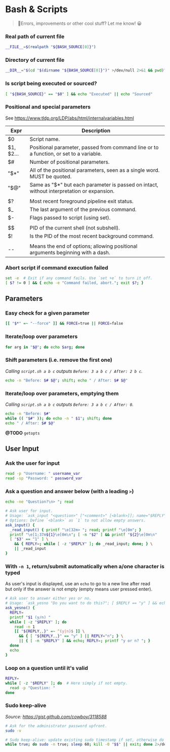 # Bash & Scripts

> 👋Errors, improvements or other cool stuff? Let me know! 😀


### Real path of current file

```bash
__FILE__=$(realpath "${BASH_SOURCE[0]}")
```


### Directory of current file

```bash
__DIR__="$(cd "$(dirname "${BASH_SOURCE[0]}")" >/dev/null 2>&1 && pwd)"
```


### Is script being executed or sourced?

```bash
[ "${BASH_SOURCE}" == "$0" ] && echo "Executed" || echo "Sourced"
```


### Positional and special parameters

See https://www.tldp.org/LDP/abs/html/internalvariables.html

| Expr    | Description                                                                               |
| ------- | ----------------------------------------------------------------------------------------- |
| $0      | Script name.                                                                              |
| $1, $2… | Positional parameter, passed from command line or to a function, or set to a variable.    |
| $#      | Number of positional parameters.                                                          |
| "$*"    | All of the positional parameters, seen as a single word. MUST be quoted.                  |
| "$@"    | Same as "$*" but each parameter is passed on intact, without interpretation or expansion. |
|         |                                                                                           |
| $?      | Most recent foreground pipeline exit status.                                              |
| $_      | The last argument of the previous command.                                                |
| $-      | Flags passed to script (using set).                                                       |
|         |                                                                                           |
| $$      | PID of the current shell (not subshell).                                                  |
| $!      | Is the PID of the most recent background command.                                         |
|         |                                                                                           |
| --      | Means the end of options; allowing positional arguments beginning with a dash.            |


### Abort script if command execution failed

```bash
set -e  # Exit if any command fails. Use `set +e` to turn it off.
[ $? != 0 ] && { echo -e "Command failed, abort."; exit $?; }
```


## Parameters

### Easy check for a given parameter

```bash
[[ "$*" =~ "--force" ]] && FORCE=true || FORCE=false
```


### Iterate/loop over parameters

```bash
for arg in "$@"; do echo $arg; done
```


### Shift parameters (i.e. remove the first one)

_Calling `script.sh a b c` outputs `Before: 3 a b c / After: 2 b c`._

```bash
echo -n "Before: $# $@"; shift; echo " / After: $# $@"
```  


### Iterate/loop over parameters, emptying them

_Calling `script.sh a b c` outputs `Before: 3 a b c / After: 0`._

```bash
echo -n "Before: $#"
while (( "$#" )); do echo -n " $1"; shift; done
echo " / After: $# $@"
```

**@TODO** `getopts`


## User Input

### Ask the user for input

```bash
read -p "Username: " username_var
read -sp "Password: " password_var
```


### Ask a question and answer below (with a leading `>`)

```bash
echo -ne "Question?\n> "; read
```

```bash
# Ask user for input.
# Usage: `ask_input "<question>" ["<comment>" [<blank>]]; name="$REPLY"`
# Options: Define `<blank>` as `1` to not allow empty answers.
ask_input() {
  _read_input() { printf "\e[32m> "; read; printf "\e[0m"; }
  printf "\e[1;37m${1}\e[0m\n"; [ -n "$2" ] && printf "${2}\e[0m\n"
  [ "$3" == "1" ] \
    && { REPLY=; while [ -z "$REPLY" ]; do _read_input; done; } \
    || _read_input
}
```


### With `-n 1`, return/submit automatically when a/one character is typed

As user's input is displayed, use an `echo` to go to a new line after read  
but only if the answer is not empty (empty means user pressed enter).

```bash
# Ask user to answer either yes or no.
# Usage: `ask_yesno "Do you want to do this?"; [ $REPLY == "y" ] && echo "yes" || echo "no"`
ask_yesno() {
  REPLY=
  printf "$1 (y/n) "
  while [ -z "$REPLY" ]; do
    read -n 1
    [[ "${REPLY,,}" =~ ^(y|n)$ ]] \
      && { [ "${REPLY,,}" == "y" ] || REPLY="n"; } \
      || { [ -n "$REPLY" ] && echo; REPLY=; printf "y or n? "; }
  done
  echo
}
```


### Loop on a question until it's valid

```bash
REPLY=
while [ -z "$REPLY" ]; do  # Here simply if not empty.
  read -p "Question: "
done
```


### Sudo keep-alive

_Source: https://gist.github.com/cowboy/3118588_

```bash
# Ask for the administrator password upfront.
sudo -v

# Sudo keep-alive: update existing sudo timestamp if set, otherwise do nothing.
while true; do sudo -n true; sleep 60; kill -0 "$$" || exit; done 2>/dev/null &
```
